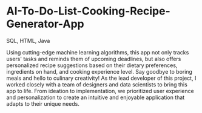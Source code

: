 # AI-To-Do-List-Cooking-Recipe-Generator-App
SQL, HTML, Java

Using cutting-edge machine learning algorithms, this app not only tracks users' tasks and reminds them of upcoming deadlines, but also offers personalized recipe suggestions based on their dietary preferences, 
ingredients on hand, and cooking experience level. Say goodbye to boring meals and hello to culinary creativity!
As the lead developer of this project, I worked closely with a team of designers and data scientists to bring this app to life. 
From ideation to implementation, we prioritized user experience and personalization to create an intuitive and enjoyable application that adapts to their unique needs.
